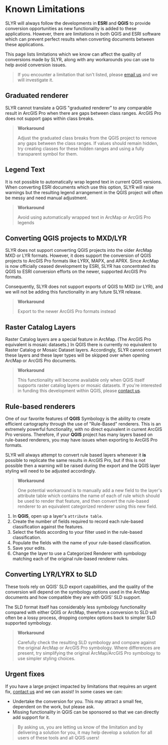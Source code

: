 # Known Limitations

SLYR will always follow the developments in **ESRI** and **QGIS** to provide
conversion opportunities as new functionality is added to these applications.
However, there are limitations in both QGIS and ESRI software which can prevent
perfect results when converting documents between these applications.

This page lists limitations which we know can affect the quality of conversions
made by SLYR, along with any workarounds you can use to help avoid conversion
issues.

> If you encounter a limitation that isn't listed,
> please [email us](mailto:info@north-road.com) and we will investigate it.

<!--## Template ##
Description
> Workaround intro

1. Instruction
2. Instruction

> Proposed solution: currently working on it -->

## Graduated renderer

SLYR cannot translate a QGIS "graduated renderer" to any comparable result in
ArcGIS Pro when there are gaps between class ranges. ArcGIS Pro does not
support gaps within class breaks.

> **Workaround**
>
> Adjust the graduated class breaks from the QGIS project to remove any gaps between the
> class ranges. If values should remain hidden, try creating classes for these hidden ranges
> and using a fully transparent symbol for them.

## Legend Text

It is not possible to automatically wrap legend text in current QGIS versions. When converting
ESRI documents which use this option, SLYR will raise warnings but the resulting legend arrangement
in the QGIS project will often be messy and need manual adjustment.

> **Workaround**
>
> Avoid using automatically wrapped text in ArcMap or ArcGIS Pro legends

## Converting QGIS projects to MXD/LYR

SLYR does not support converting QGIS projects into the older ArcMap MXD or LYR formats.
However, it does support the conversion of QGIS projects to ArcGIS Pro formats
like LYRX, MAPX, and APRX. Since ArcMap is now officially ceased development by ESRI,
SLYR has concentrated its QGIS to ESRI conversion efforts on the newer, supported
ArcGIS Pro formats.

Consequently, SLYR does not support exports of QGIS to MXD (or LYR), and we will not
be adding this functionality in any future SLYR release.

> **Workaround**
>
> Export to the newer ArcGIS Pro formats instead

## Raster Catalog Layers

Raster Catalog layers are a special feature in ArcMap. (The ArcGIS Pro equivalent is mosaic
datasets.) In QGIS there is currently no equivalent to Raster Catalog or Mosaic Dataset layers.
Accordingly, SLYR cannot convert these layers and these layer types will be skipped over
when opening ArcMap or ArcGIS Pro documents.

> **Workaround**
>
> This functionality will become available only when QGIS itself supports raster catalog
> layers or mosaic datasets. If you're interested in funding this development within
> QGIS, please [contact us](mailto:info@north-road.com).

## Rule-based renderers

One of our favorite features of **QGIS** Symbology is the ability to create
efficient cartography through the use of "Rule-Based" renderers. This is an
extremely powerful functionality, with no direct equivalent in current ArcGIS
Pro versions. Therefore, if your **QGIS** project has many layers based on rule-based
renderers, you may have issues when exporting to ArcGIS Pro formats.

SLYR will always attempt to convert rule based layers whenever it **is** possible
to replicate the same results in ArcGIS Pro, but if this is not possible then
a warning will be raised during the export and the QGIS layer styling will need
to be adjusted accordingly.

> **Workaround**
>
> One potential workaround is to manually add a new field to the
> layer's attribute table which contains the name of each of rule which should
> be used to render that feature, and then convert the rule-based renderer
> to an equivalent categorized renderer using this new field.

1. In **QGIS**, open up a layer's `attribute table`.
2. Create the number of fields required to record each rule-based
   classification against the features.
3. Select the fields according to your filter used in the rule-based
   classification.
4. Populate the fields with the name of your rule-based classification.
5. Save your edits.
6. Change the layer to use a Categorized Renderer with symbology matching
   each of the original rule-based renderer rules.

## Converting LYR/LYRX to SLD

These tools rely on QGIS' SLD export capabilities, and the quality
of the conversion will depend on the symbology options used in the ArcMap
documents and how compatible they are with QGIS' SLD support.

The SLD format itself has considerably less symbology functionality
compared with either QGIS or ArcMap, therefore a conversion to SLD
will often be a lossy process, dropping complex options back to simpler
SLD supported symbology.

> **Workaround**
>
> Carefully check the resulting SLD symbology and compare against the original
> ArcMap or ArcGIS Pro symbology. Where differences are present, try
> simplifying the original ArcMap/ArcGIS Pro symbology to use simpler styling
> choices.

## Urgent fixes

If you have a large project impacted by limitations that requires an urgent
fix, [contact us](mailto:info@north-road.com) and we can assist! In some cases we can:

- Undertake the conversion for you. This may attract a small fee, dependent on
  the work, but please ask.
- Missing functionality in QGIS can be sponsored so that we can directly
  add support for it.

> By asking us, you are letting us know of the limitation and by delivering a
> solution for you, it may help develop a solution for all users of these tools
> and all QGIS users!
